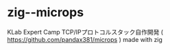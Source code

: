 # zig--microps
KLab Expert Camp TCP/IPプロトコルスタック自作開発 ( https://github.com/pandax381/microps ) made with zig
